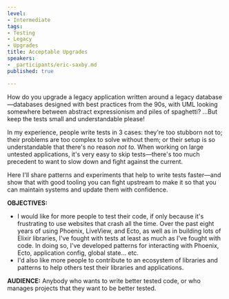 ```yaml
---
level:
- Intermediate
tags:
- Testing
- Legacy
- Upgrades
title: Acceptable Upgrades
speakers:
- _participants/eric-saxby.md
published: true

---
```

How do you upgrade a legacy application written around a legacy database—databases designed with best practices from the 90s, with UML looking somewhere between abstract expressionism and piles of spaghetti? …But keep the tests small and understandable please!

In my experience, people write tests in 3 cases: they're too stubborn not to; their problems are too complex to solve without them; or their setup is so understandable that there's no reason _not to._ When working on large untested applications, it's very easy to skip tests—there's too much precedent to want to slow down and fight against the current.

Here I'll share patterns and experiments that help to write tests faster—and show that with good tooling you can fight upstream to make it so that you can maintain systems and update them with confidence.

**OBJECTIVES:**
- I would like for more people to test their code, if only because it's frustrating to use websites that crash all the time. Over the past eight years of using Phoenix, LiveView, and Ecto, as well as in building lots of Elixir libraries, I've fought with tests at least as much as I've fought with code. In doing so, I've developed patterns for interacting with Phoenix, Ecto, application config, global state… etc.
- I'd also like more people to contribute to an ecosystem of libraries and patterns to help others test their libraries and applications.

**AUDIENCE:**
Anybody who wants to write better tested code, or who manages projects that they want to be better tested.
